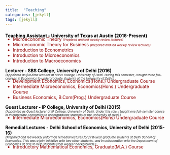 ```yaml
---
title:  "Teaching"
categories: [jekyll]
tags: [jekyll]
---
```

<!---<h4><strong><p>University of Texas at Austin</p></strong></h4>-->
<p style="margin-top:20px;"><strong style="color:#000000;">Teaching Assistant - University of Texas at Austin (2016-Present) </strong></p>

<!---
<br />(<a href="" target="_blank">Course evaluations</a>)</p>
-->
<ul style="margin-top:-20px;">
  <li style="color:#910000;">Microeconomic Theory  <em style="font-size:1vw" style="color:#3d3e49;">(Prepared and led weekly review lectures)</em> </li>
  <li style="color:#910000;">Microeconomic Theory for Business <em style="font-size:1vw" style="color:#3d3e49;">(Prepared and led weekly review lectures)</em> </li>
  <li style="color:#910000;">Introduction to Econometrics </li> 
  <li style="color:#910000;">Introduction to Microeconomics </li> 
  <li style="color:#910000;">Introduction to Macroeconomics </li>  
</ul> 

<!---<h4><strong><p style="margin-top:20px;">University of Delhi</p></strong></h4>-->
<p><strong style="color:#000000;">Lecturer - SBS College, University of Delhi  (2016) <br> </strong>
<em style="font-size:1vw" style="color:#3d3e49;"> (Appointed as full-time lecturer at SBSC College, University of Delhi. During this semester, I taught three full-courses in Economics to undergraduate students at the University of Delhi.)</em> </p>

<!---
<br />(<a href="" target="_blank">Course evaluations</a>)</p>
-->
<ul style="margin-top:-20px;">
  <li style="color:#910000;">Development Economics, Economics(Hons.) Undergraduate Course </li>
  <li style="color:#910000;">Intermediate Microeconomics, Economics(Hons.) Undergraduate Course </li>
  <li style="color:#910000;">Business Economics, B.Com(Prog.) Undergraduate Course</li>
</ul>

<p><strong style="color:#000000;">Guest Lecturer - IP College, University of Delhi (2015) </strong><br>
<em style="font-size:1vw" style="color:#3d3e49;">(Appointed as Guest lecturer at IP College, University of Delhi. Under this role, I taught one full-semster course in Intermediate Economics to undergraduate students at the University of Delhi.)</em> </p> 

<!---
<br />(<a href="" target="_blank">Course evaluations</a>)</p>
-->
<ul style="margin-top:-20px;">
<li style="color:#910000;">Intermediate Microeconomics, Economics(Hons) Undergraduate Course</li>
</ul>

<p><strong style="color:#000000;">Remedial Lectures - Delhi School of Economics, University of Delhi (2015-16) </strong> <br>
<em style="font-size:1vw" style="color:#3d3e49;">(Prepared and led weekly (informal) remedial lectures for first-year graduate students at Delhi School of Economics. This was a joint initiative with two other students, and in collaboration with the Department of Economics at DSE to help students from weaker backgrounds.) </em> </p>
 
<!---
<br />(<a href="" target="_blank">Course evaluations</a>)</p>
-->
<ul style="margin-top:-20px;">
<li style="color:#910000;">Introductory Mathematical Economics, Graduate(M.A.) Course</li>
</ul>




